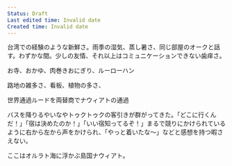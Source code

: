```yaml
---
Status: Draft
Last edited time: Invalid date
Created time: Invalid date
---
```

台湾での経験のような新鮮さ。雨季の湿気、蒸し暑さ、同じ部屋のオークと話す。わずかな間。少しの友情、それ以上はコミュニケーションできない歯痒さ。

お寺、おかゆ、肉巻きおにぎり、ルーローハン

路地の雑多さ、看板、植物の多さ、

世界通過ルードを両替商でナウィアトの通過

  

バスを降りるやいなやトゥクトゥクの客引きが群がってきた。「どこに行くんだ！」「宿は決めたのか！」「いい宿知ってるぞ！」まるで競りにかけられているように右から左から声をかけられ、「やっと着いたな〜」などと感想を持つ暇さえない。

ここはオルラト海に浮かぶ島国ナウィアト。